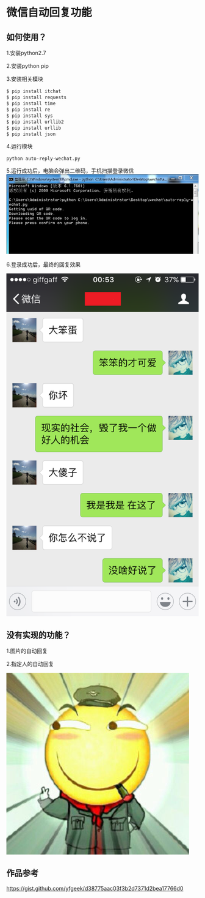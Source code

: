 # 微信自动回复功能

## 如何使用？
 1.安装python2.7  
 
 2.安装python pip
 
 3.安装相关模块  
```
$ pip install itchat
$ pip install requests
$ pip install time
$ pip install re
$ pip install sys
$ pip install urllib2
$ pip install urllib
$ pip install json
```
4.运行模块  
```
python auto-reply-wechat.py
```

5.运行成功后，电脑会弹出二维码，手机扫描登录微信  
![](2.jpg)

6.登录成功后，最终的回复效果  

![](3.jpg)

## 没有实现的功能？
1.图片的自动回复

2.指定人的自动回复

![](1.jpg)

## 作品参考
https://gist.github.com/yfgeek/d38775aac03f3b2d7371d2bea17766d0
